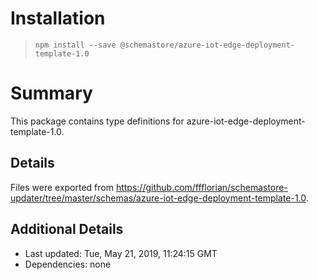 # Installation
> `npm install --save @schemastore/azure-iot-edge-deployment-template-1.0`

# Summary
This package contains type definitions for azure-iot-edge-deployment-template-1.0.

## Details
Files were exported from https://github.com/ffflorian/schemastore-updater/tree/master/schemas/azure-iot-edge-deployment-template-1.0.

## Additional Details
* Last updated: Tue, May 21, 2019, 11:24:15 GMT
* Dependencies: none
